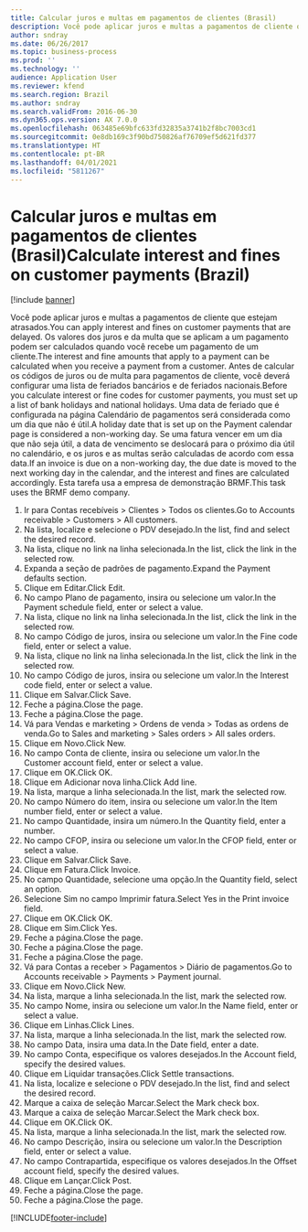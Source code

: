 ```yaml
---
title: Calcular juros e multas em pagamentos de clientes (Brasil)
description: Você pode aplicar juros e multas a pagamentos de cliente que estejam atrasados.
author: sndray
ms.date: 06/26/2017
ms.topic: business-process
ms.prod: ''
ms.technology: ''
audience: Application User
ms.reviewer: kfend
ms.search.region: Brazil
ms.author: sndray
ms.search.validFrom: 2016-06-30
ms.dyn365.ops.version: AX 7.0.0
ms.openlocfilehash: 063485e69bfc633fd32835a3741b2f8bc7003cd1
ms.sourcegitcommit: 0e8db169c3f90bd750826af76709ef5d621fd377
ms.translationtype: HT
ms.contentlocale: pt-BR
ms.lasthandoff: 04/01/2021
ms.locfileid: "5811267"
---
```

# <a name="calculate-interest-and-fines-on-customer-payments-brazil"></a><span data-ttu-id="e0623-103">Calcular juros e multas em pagamentos de clientes (Brasil)</span><span class="sxs-lookup"><span data-stu-id="e0623-103">Calculate interest and fines on customer payments (Brazil)</span></span>

[!include [banner](../../includes/banner.md)]

<span data-ttu-id="e0623-104">Você pode aplicar juros e multas a pagamentos de cliente que estejam atrasados.</span><span class="sxs-lookup"><span data-stu-id="e0623-104">You can apply interest and fines on customer payments that are delayed.</span></span> <span data-ttu-id="e0623-105">Os valores dos juros e da multa que se aplicam a um pagamento podem ser calculados quando você recebe um pagamento de um cliente.</span><span class="sxs-lookup"><span data-stu-id="e0623-105">The interest and fine amounts that apply to a payment can be calculated when you receive a payment from a customer.</span></span> <span data-ttu-id="e0623-106">Antes de calcular os códigos de juros ou de multa para pagamentos de cliente, você deverá configurar uma lista de feriados bancários e de feriados nacionais.</span><span class="sxs-lookup"><span data-stu-id="e0623-106">Before you calculate interest or fine codes for customer payments, you must set up a list of bank holidays and national holidays.</span></span> <span data-ttu-id="e0623-107">Uma data de feriado que é configurada na página Calendário de pagamentos será considerada como um dia que não é útil.</span><span class="sxs-lookup"><span data-stu-id="e0623-107">A holiday date that is set up on the Payment calendar page is considered a non-working day.</span></span> <span data-ttu-id="e0623-108">Se uma fatura vencer em um dia que não seja útil, a data de vencimento se deslocará para o próximo dia útil no calendário, e os juros e as multas serão calculadas de acordo com essa data.</span><span class="sxs-lookup"><span data-stu-id="e0623-108">If an invoice is due on a non-working day, the due date is moved to the next working day in the calendar, and the interest and fines are calculated accordingly.</span></span> <span data-ttu-id="e0623-109">Esta tarefa usa a empresa de demonstração BRMF.</span><span class="sxs-lookup"><span data-stu-id="e0623-109">This task uses the BRMF demo company.</span></span>



1. <span data-ttu-id="e0623-110">Ir para Contas recebíveis > Clientes > Todos os clientes.</span><span class="sxs-lookup"><span data-stu-id="e0623-110">Go to Accounts receivable > Customers > All customers.</span></span>
2. <span data-ttu-id="e0623-111">Na lista, localize e selecione o PDV desejado.</span><span class="sxs-lookup"><span data-stu-id="e0623-111">In the list, find and select the desired record.</span></span>
3. <span data-ttu-id="e0623-112">Na lista, clique no link na linha selecionada.</span><span class="sxs-lookup"><span data-stu-id="e0623-112">In the list, click the link in the selected row.</span></span>
4. <span data-ttu-id="e0623-113">Expanda a seção de padrões de pagamento.</span><span class="sxs-lookup"><span data-stu-id="e0623-113">Expand the Payment defaults section.</span></span>
5. <span data-ttu-id="e0623-114">Clique em Editar.</span><span class="sxs-lookup"><span data-stu-id="e0623-114">Click Edit.</span></span>
6. <span data-ttu-id="e0623-115">No campo Plano de pagamento, insira ou selecione um valor.</span><span class="sxs-lookup"><span data-stu-id="e0623-115">In the Payment schedule field, enter or select a value.</span></span>
7. <span data-ttu-id="e0623-116">Na lista, clique no link na linha selecionada.</span><span class="sxs-lookup"><span data-stu-id="e0623-116">In the list, click the link in the selected row.</span></span>
8. <span data-ttu-id="e0623-117">No campo Código de juros, insira ou selecione um valor.</span><span class="sxs-lookup"><span data-stu-id="e0623-117">In the Fine code field, enter or select a value.</span></span>
9. <span data-ttu-id="e0623-118">Na lista, clique no link na linha selecionada.</span><span class="sxs-lookup"><span data-stu-id="e0623-118">In the list, click the link in the selected row.</span></span>
10. <span data-ttu-id="e0623-119">No campo Código de juros, insira ou selecione um valor.</span><span class="sxs-lookup"><span data-stu-id="e0623-119">In the Interest code field, enter or select a value.</span></span>
11. <span data-ttu-id="e0623-120">Clique em Salvar.</span><span class="sxs-lookup"><span data-stu-id="e0623-120">Click Save.</span></span>
12. <span data-ttu-id="e0623-121">Feche a página.</span><span class="sxs-lookup"><span data-stu-id="e0623-121">Close the page.</span></span>
13. <span data-ttu-id="e0623-122">Feche a página.</span><span class="sxs-lookup"><span data-stu-id="e0623-122">Close the page.</span></span>
14. <span data-ttu-id="e0623-123">Vá para Vendas e marketing > Ordens de venda > Todas as ordens de venda.</span><span class="sxs-lookup"><span data-stu-id="e0623-123">Go to Sales and marketing > Sales orders > All sales orders.</span></span>
15. <span data-ttu-id="e0623-124">Clique em Novo.</span><span class="sxs-lookup"><span data-stu-id="e0623-124">Click New.</span></span>
16. <span data-ttu-id="e0623-125">No campo Conta de cliente, insira ou selecione um valor.</span><span class="sxs-lookup"><span data-stu-id="e0623-125">In the Customer account field, enter or select a value.</span></span>
17. <span data-ttu-id="e0623-126">Clique em OK.</span><span class="sxs-lookup"><span data-stu-id="e0623-126">Click OK.</span></span>
18. <span data-ttu-id="e0623-127">Clique em Adicionar nova linha.</span><span class="sxs-lookup"><span data-stu-id="e0623-127">Click Add line.</span></span>
19. <span data-ttu-id="e0623-128">Na lista, marque a linha selecionada.</span><span class="sxs-lookup"><span data-stu-id="e0623-128">In the list, mark the selected row.</span></span>
20. <span data-ttu-id="e0623-129">No campo Número do item, insira ou selecione um valor.</span><span class="sxs-lookup"><span data-stu-id="e0623-129">In the Item number field, enter or select a value.</span></span>
21. <span data-ttu-id="e0623-130">No campo Quantidade, insira um número.</span><span class="sxs-lookup"><span data-stu-id="e0623-130">In the Quantity field, enter a number.</span></span>
22. <span data-ttu-id="e0623-131">No campo CFOP, insira ou selecione um valor.</span><span class="sxs-lookup"><span data-stu-id="e0623-131">In the CFOP field, enter or select a value.</span></span>
23. <span data-ttu-id="e0623-132">Clique em Salvar.</span><span class="sxs-lookup"><span data-stu-id="e0623-132">Click Save.</span></span>
24. <span data-ttu-id="e0623-133">Clique em Fatura.</span><span class="sxs-lookup"><span data-stu-id="e0623-133">Click Invoice.</span></span>
25. <span data-ttu-id="e0623-134">No campo Quantidade, selecione uma opção.</span><span class="sxs-lookup"><span data-stu-id="e0623-134">In the Quantity field, select an option.</span></span>
26. <span data-ttu-id="e0623-135">Selecione Sim no campo Imprimir fatura.</span><span class="sxs-lookup"><span data-stu-id="e0623-135">Select Yes in the Print invoice field.</span></span>
27. <span data-ttu-id="e0623-136">Clique em OK.</span><span class="sxs-lookup"><span data-stu-id="e0623-136">Click OK.</span></span>
28. <span data-ttu-id="e0623-137">Clique em Sim.</span><span class="sxs-lookup"><span data-stu-id="e0623-137">Click Yes.</span></span>
29. <span data-ttu-id="e0623-138">Feche a página.</span><span class="sxs-lookup"><span data-stu-id="e0623-138">Close the page.</span></span>
30. <span data-ttu-id="e0623-139">Feche a página.</span><span class="sxs-lookup"><span data-stu-id="e0623-139">Close the page.</span></span>
31. <span data-ttu-id="e0623-140">Feche a página.</span><span class="sxs-lookup"><span data-stu-id="e0623-140">Close the page.</span></span>
32. <span data-ttu-id="e0623-141">Vá para Contas a receber > Pagamentos > Diário de pagamentos.</span><span class="sxs-lookup"><span data-stu-id="e0623-141">Go to Accounts receivable > Payments > Payment journal.</span></span>
33. <span data-ttu-id="e0623-142">Clique em Novo.</span><span class="sxs-lookup"><span data-stu-id="e0623-142">Click New.</span></span>
34. <span data-ttu-id="e0623-143">Na lista, marque a linha selecionada.</span><span class="sxs-lookup"><span data-stu-id="e0623-143">In the list, mark the selected row.</span></span>
35. <span data-ttu-id="e0623-144">No campo Nome, insira ou selecione um valor.</span><span class="sxs-lookup"><span data-stu-id="e0623-144">In the Name field, enter or select a value.</span></span>
36. <span data-ttu-id="e0623-145">Clique em Linhas.</span><span class="sxs-lookup"><span data-stu-id="e0623-145">Click Lines.</span></span>
37. <span data-ttu-id="e0623-146">Na lista, marque a linha selecionada.</span><span class="sxs-lookup"><span data-stu-id="e0623-146">In the list, mark the selected row.</span></span>
38. <span data-ttu-id="e0623-147">No campo Data, insira uma data.</span><span class="sxs-lookup"><span data-stu-id="e0623-147">In the Date field, enter a date.</span></span>
39. <span data-ttu-id="e0623-148">No campo Conta, especifique os valores desejados.</span><span class="sxs-lookup"><span data-stu-id="e0623-148">In the Account field, specify the desired values.</span></span>
40. <span data-ttu-id="e0623-149">Clique em Liquidar transações.</span><span class="sxs-lookup"><span data-stu-id="e0623-149">Click Settle transactions.</span></span>
41. <span data-ttu-id="e0623-150">Na lista, localize e selecione o PDV desejado.</span><span class="sxs-lookup"><span data-stu-id="e0623-150">In the list, find and select the desired record.</span></span>
42. <span data-ttu-id="e0623-151">Marque a caixa de seleção Marcar.</span><span class="sxs-lookup"><span data-stu-id="e0623-151">Select the Mark check box.</span></span>
43. <span data-ttu-id="e0623-152">Marque a caixa de seleção Marcar.</span><span class="sxs-lookup"><span data-stu-id="e0623-152">Select the Mark check box.</span></span>
44. <span data-ttu-id="e0623-153">Clique em OK.</span><span class="sxs-lookup"><span data-stu-id="e0623-153">Click OK.</span></span>
45. <span data-ttu-id="e0623-154">Na lista, marque a linha selecionada.</span><span class="sxs-lookup"><span data-stu-id="e0623-154">In the list, mark the selected row.</span></span>
46. <span data-ttu-id="e0623-155">No campo Descrição, insira ou selecione um valor.</span><span class="sxs-lookup"><span data-stu-id="e0623-155">In the Description field, enter or select a value.</span></span>
47. <span data-ttu-id="e0623-156">No campo Contrapartida, especifique os valores desejados.</span><span class="sxs-lookup"><span data-stu-id="e0623-156">In the Offset account field, specify the desired values.</span></span>
48. <span data-ttu-id="e0623-157">Clique em Lançar.</span><span class="sxs-lookup"><span data-stu-id="e0623-157">Click Post.</span></span>
49. <span data-ttu-id="e0623-158">Feche a página.</span><span class="sxs-lookup"><span data-stu-id="e0623-158">Close the page.</span></span>
50. <span data-ttu-id="e0623-159">Feche a página.</span><span class="sxs-lookup"><span data-stu-id="e0623-159">Close the page.</span></span>



[!INCLUDE[footer-include](../../../includes/footer-banner.md)]